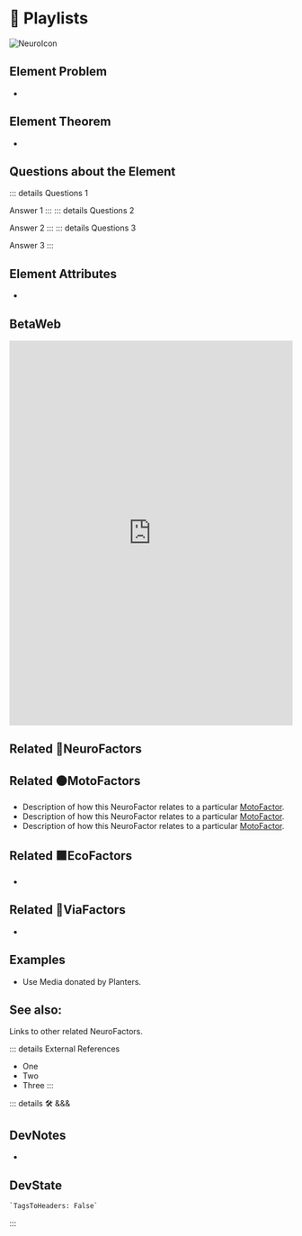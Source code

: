 
# 💜 <neuro>Playlists</neuro>

![NeuroIcon](/Neuro/Neuro_Icon.png)

## Element Problem

-

## Element Theorem

-

## Questions about the Element

::: details Questions 1

Answer 1
:::
::: details Questions 2

Answer 2
:::
::: details Questions 3

Answer 3
:::

## Element Attributes

-

## BetaWeb

<iframe
    width="100%"
    height="684"
    frameborder="0"
    src="https://observablehq.com/embed/@d3/force-directed-graph/2?cells=chart"
></iframe>

## Related 💜<neuro>NeuroFactors</neuro>

## Related 🟠<moto>MotoFactors</moto>

- Description of how this <neuro>NeuroFactor </neuro>relates to a particular [<moto>MotoFactor</moto>](/encyclopedia/Moto/MotoOverview).
- Description of how this <neuro>NeuroFactor </neuro>relates to a particular [<moto>MotoFactor</moto>](/encyclopedia/Moto/MotoOverview).
- Description of how this <neuro>NeuroFactor </neuro>relates to a particular [<moto>MotoFactor</moto>](/encyclopedia/Moto/MotoOverview).

## Related 🟩<eco>EcoFactors</eco>

-

## Related 🔻<via>ViaFactors</via>

-

## Examples

- Use Media donated by Planters.

## See also:

Links to other related NeuroFactors.

::: details External References

- One
- Two
- Three
:::

::: details 🛠 <dev>&&&</dev>

## DevNotes

-

## DevState

```py
`TagsToHeaders: False`
```

:::
